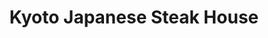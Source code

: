 ---
layout: place
title: "Kyoto Japanese Steak House"
permalink: /maryland/severna-park/kyoto-japanese-steak-house.html
stateAbbr: MD
stateName: Maryland
cityName: Severna Park
seo:
  name: "Kyoto Japanese Steak House"
  type: Restaurant
  links: null
description: "Looking for sushi in Severna Park, Maryland? Check out Kyoto Japanese Steak House for a delightful Japanese dining experience. Enjoy a variety of sushi and o..."
place_id: ChIJCaajaH_5t4kRDGYAv2QKIzg
photos:
  - name: >-
      places/ChIJCaajaH_5t4kRDGYAv2QKIzg/photos/AeeoHcKmvU1fiuvWBvPDyoukO0HDmzUL_cb0Um-RLCXan5JHDuAgJVg814J9ZPbwpoGbJ6sqwsCDzhjE86bFP1WvXncm4-aEuuWf3lBNnU1Tni6k12W51Sp0wVpWZIz0s-CZhYzRrw6f4eupRb5_BGzdC3Qomeq-cb9OJimAw7a32ddJp14i2nBeYLf_ZgsXT654mGiZxnIozI7-iR0TyL1i8PcZzQWKAlyELJ2si6rFCQxVemc4mglswWmxKIUrUEZp8_TtYe4R2GBO7Jli-RuCrnMPkNiA4qLiYtocLKO2ex45Fw
    widthPx: 4032
    heightPx: 1920
    authorAttributions:
      - displayName: Kyoto Japanese Steak House (Sushi)
        uri: https://maps.google.com/maps/contrib/105043295102596076624
        photoUri: >-
          https://lh3.googleusercontent.com/a/ACg8ocLqlofuL32U9GK1fKkMKKB6DKZyv87ChWkUCv5lXh1stHNlIw=s100-p-k-no-mo
    flagContentUri: >-
      https://www.google.com/local/imagery/report/?cb_client=maps_api_places.places_api&image_key=!1e10!2sAF1QipM5obnyUsQDHDIu7p50MZ63AkSz9jMJXtX0vPa1&hl=en-US
    googleMapsUri: >-
      https://www.google.com/maps/place//data=!3m4!1e2!3m2!1sAF1QipM5obnyUsQDHDIu7p50MZ63AkSz9jMJXtX0vPa1!2e10!4m2!3m1!1s0x89b7f97f68a3a609:0x38230a64bf00660c
  - name: >-
      places/ChIJCaajaH_5t4kRDGYAv2QKIzg/photos/AeeoHcI62vEr_SVU_WRWjU1ztJo1fJYoxyBZ-UHZ5FYEfeN_5NZUvl5qMpI-AqkWDyoIcHF8a9Dx9Qs56vwIBVRyaxctFlk_0GJKPpCwz7WkrP8W2mSrxfdTGcMOCG1qF28Yj2B5AsvZjzAeqHQXkTam28GHtfySjmuyFk8wv0siV8OR1UpwL2JIERdUest4502wMYztRbATUKxH4gCNbI1-00msJ6y8DhttCVFV5lI4dzJrXB2vDRtR-FtIUHDxMibp8HzcJVS4z3ahuHaWTYlCC0vSGI76FdWhmFomNr9r9r9Ayg
    widthPx: 4000
    heightPx: 1848
    authorAttributions:
      - displayName: Kyoto Japanese Steak House (Sushi)
        uri: https://maps.google.com/maps/contrib/105043295102596076624
        photoUri: >-
          https://lh3.googleusercontent.com/a/ACg8ocLqlofuL32U9GK1fKkMKKB6DKZyv87ChWkUCv5lXh1stHNlIw=s100-p-k-no-mo
    flagContentUri: >-
      https://www.google.com/local/imagery/report/?cb_client=maps_api_places.places_api&image_key=!1e10!2sAF1QipPG_1yVggPQKUnS7EkmAadVXU8ETiu1R3TSl-wx&hl=en-US
    googleMapsUri: >-
      https://www.google.com/maps/place//data=!3m4!1e2!3m2!1sAF1QipPG_1yVggPQKUnS7EkmAadVXU8ETiu1R3TSl-wx!2e10!4m2!3m1!1s0x89b7f97f68a3a609:0x38230a64bf00660c
  - name: >-
      places/ChIJCaajaH_5t4kRDGYAv2QKIzg/photos/AeeoHcIuLGjzRNbeJpM1GnEt1m3mnG_xH1VTy2lGDCH3Te-AcT8iwc0mBWnwhlQi2en97m87Gpzrft2gIGAdVw1N8jlg9dF-yA2bwcJTQD5hzYi6c-FwApCtsiFCHQM0E-YAfhiaStOUEu17BNOqQvbwEQ8802Oktq4X5omTw9VhB-dTr-TgQg09z_RlTjceHv4tGLlhwOf-t4p2dcAE4my275QND37czq85tWb67JHw_UNqpS4TfYUzM0dozp06kGbGg_eNauZ8Y0UrhL9xINxPd0Q22LuCW8wk6sF3ay-lMoogQQ
    widthPx: 2252
    heightPx: 4000
    authorAttributions:
      - displayName: Kyoto Japanese Steak House (Sushi)
        uri: https://maps.google.com/maps/contrib/105043295102596076624
        photoUri: >-
          https://lh3.googleusercontent.com/a/ACg8ocLqlofuL32U9GK1fKkMKKB6DKZyv87ChWkUCv5lXh1stHNlIw=s100-p-k-no-mo
    flagContentUri: >-
      https://www.google.com/local/imagery/report/?cb_client=maps_api_places.places_api&image_key=!1e10!2sAF1QipOoXdXIYADinOBPpGuucYYQs6NbesPSprt5QKJe&hl=en-US
    googleMapsUri: >-
      https://www.google.com/maps/place//data=!3m4!1e2!3m2!1sAF1QipOoXdXIYADinOBPpGuucYYQs6NbesPSprt5QKJe!2e10!4m2!3m1!1s0x89b7f97f68a3a609:0x38230a64bf00660c
  - name: >-
      places/ChIJCaajaH_5t4kRDGYAv2QKIzg/photos/AeeoHcJtTZVBRchoS3w5rFVxE6U-N67POSsnaAhmyc0RjqvwVKeUmS7lQrudElm2_TKSlp2Y_BUOH1VPZUIku7vCUdbqo_5OJl0DciiYoJy9pO0VQZEJNZc71b9VIy7R8bc_ZPxnDK6pgPyTxTiDM-OKAqndAQryxwtqhljmL-M8Olwk9fLcJBj5SnZMZnkJhs8ZjW247XZp9_h4SPaI_D-O50e_uuVLtYyndMHxB4_LmfzLUkIPtD7Zy8YJiHUpxZ3_OX9SZM25mYeUQGKjA6IGqu83WKM08gP4EnR1bHV2BHqtjg
    widthPx: 1470
    heightPx: 1954
    authorAttributions:
      - displayName: Kyoto Japanese Steak House (Sushi)
        uri: https://maps.google.com/maps/contrib/105043295102596076624
        photoUri: >-
          https://lh3.googleusercontent.com/a/ACg8ocLqlofuL32U9GK1fKkMKKB6DKZyv87ChWkUCv5lXh1stHNlIw=s100-p-k-no-mo
    flagContentUri: >-
      https://www.google.com/local/imagery/report/?cb_client=maps_api_places.places_api&image_key=!1e10!2sAF1QipOa0O7CDpWyZSCW2h8CGJlnt7JKqPll96gREQ3q&hl=en-US
    googleMapsUri: >-
      https://www.google.com/maps/place//data=!3m4!1e2!3m2!1sAF1QipOa0O7CDpWyZSCW2h8CGJlnt7JKqPll96gREQ3q!2e10!4m2!3m1!1s0x89b7f97f68a3a609:0x38230a64bf00660c
  - name: >-
      places/ChIJCaajaH_5t4kRDGYAv2QKIzg/photos/AeeoHcLKzkVY448CTiYOCNVhKiBEK_vi4Vrwsds_FcEQo3mgqzgtVUQhqfFD6X6uKaPl1M_kwjN2UFs76X7IFJS510-eVgJ-A-Q3No-oa_KjUCeJrCWa_ryl3pIKjHeyncUS1Gt2PVxiymUhmtu4uo-V91zanK5cpDAZq0ohKYYR5A9-Vg5mTeRRtlSjIhd03C2baAh7J6ZYqE8zcczqZRTKKaG9m1xZcxFpoXDlb-Z_oGSZa47diEDfdFWtpoVgokYNK1liw91BuFMGO0SwYijUezdFm-74RNgeiNnLyzMkRRk2lw
    widthPx: 2252
    heightPx: 4000
    authorAttributions:
      - displayName: Kyoto Japanese Steak House (Sushi)
        uri: https://maps.google.com/maps/contrib/105043295102596076624
        photoUri: >-
          https://lh3.googleusercontent.com/a/ACg8ocLqlofuL32U9GK1fKkMKKB6DKZyv87ChWkUCv5lXh1stHNlIw=s100-p-k-no-mo
    flagContentUri: >-
      https://www.google.com/local/imagery/report/?cb_client=maps_api_places.places_api&image_key=!1e10!2sAF1QipNe5R8Fi5t6b0iRORsLPWIMds8ePDaVBfi-vULr&hl=en-US
    googleMapsUri: >-
      https://www.google.com/maps/place//data=!3m4!1e2!3m2!1sAF1QipNe5R8Fi5t6b0iRORsLPWIMds8ePDaVBfi-vULr!2e10!4m2!3m1!1s0x89b7f97f68a3a609:0x38230a64bf00660c
  - name: >-
      places/ChIJCaajaH_5t4kRDGYAv2QKIzg/photos/AeeoHcJ3uxVF2vLZCgo-UJQ3U9sp8h1i_nAALsmZxkTyrS5B4Q0tm_2h1HRPh8iK-IfqzRiztBSgO1ALw1hT-lwM3WCPWsLfWvZG6DlKcnWOUOFAKStjv6RTG9Y9FPVmnKzeqTbQTXwkbL6uxSduIHBDxOgW3JOOhgK5IeS_oFi8Nw2UlHRH1a_0TvJk2UXoXVOFs9zuY5dNWSy9wcxTDmx04RXz0kAXiy7qKfnKUG8kOp8boFOIFNnCMDLtJGSz7crKJC2QQmtry0ZeR7I1ChyNj0iXsUUaZY1EZUiLSYRGiQINJS5fM08vHY6m9NZ00micwYczgaDMldR8Hx1_-MoOlxXl-oZ17cQAowcTMwLCR-r2yEqYX6Terp6mqiXfwlGF2zguD2NEpKtKuqdiC0rr24DEBS_x9OZs5qDXoZPaxZFXkw
    widthPx: 3600
    heightPx: 4800
    authorAttributions:
      - displayName: Christyn Locke
        uri: https://maps.google.com/maps/contrib/116066019502314875906
        photoUri: >-
          https://lh3.googleusercontent.com/a/ACg8ocK5Xd8YdrRim5urRa1H8ovXOMTDgjyKLAIgA1yo9JK8wVkAuA=s100-p-k-no-mo
    flagContentUri: >-
      https://www.google.com/local/imagery/report/?cb_client=maps_api_places.places_api&image_key=!1e10!2sCIHM0ogKEICAgICzjo77bA&hl=en-US
    googleMapsUri: >-
      https://www.google.com/maps/place//data=!3m4!1e2!3m2!1sCIHM0ogKEICAgICzjo77bA!2e10!4m2!3m1!1s0x89b7f97f68a3a609:0x38230a64bf00660c
  - name: >-
      places/ChIJCaajaH_5t4kRDGYAv2QKIzg/photos/AeeoHcLmkleXZM4XYZqXOq_zWz6VBJ79p1f11g_ssO09F-0WR5_DxOwzNlY69rcPgPx66tsQQjIEMZlMGSmHnbPhRyHf4xd_2xgkM_Yt9odLIv0LooXvjLwCYKtEZM7O8Q-HFQGoTmmrUmqfKPz_EAJcV2ovPzDqDhyhRx_SsHqP2EUX2G5I0JHUYcgcTwKDiy8hcCCvYzseVxfZN6UmD_8QGZt4VTZnuvCHNss3aKCxMDWG6WjDEB3bCZcwfvSbxmVRU8_Ghxte7l2ERHQuo4dsBmXIG7A8AyPTzpfukTSSJqHJc_Wnse1KheWbgxRgZBFMK6pEDCsNvHbJeoZIPo9bA-7A3NmVAPhDXe4pj7C0vwB27BrDRsT572uGoaFwcwpDeGTNEnmohAusCoWtgP-nE-KpQgKrKg6C8IY-ifPLV6E
    widthPx: 4032
    heightPx: 3024
    authorAttributions:
      - displayName: S. Hari
        uri: https://maps.google.com/maps/contrib/105344429195221087952
        photoUri: >-
          https://lh3.googleusercontent.com/a-/ALV-UjUxD-SiJ4cbxT9WuGsVZ_fgzpfYBzUzPWlmP4C0r2warn33wO3V=s100-p-k-no-mo
    flagContentUri: >-
      https://www.google.com/local/imagery/report/?cb_client=maps_api_places.places_api&image_key=!1e10!2sCIHM0ogKEICAgID-_Pa3DA&hl=en-US
    googleMapsUri: >-
      https://www.google.com/maps/place//data=!3m4!1e2!3m2!1sCIHM0ogKEICAgID-_Pa3DA!2e10!4m2!3m1!1s0x89b7f97f68a3a609:0x38230a64bf00660c
  - name: >-
      places/ChIJCaajaH_5t4kRDGYAv2QKIzg/photos/AeeoHcLpmG5E8RUP39z7ICGhn8Wga_9Rvu6LVNyyhkXjdyhJ-67jkmiZ5CBYHYUJpKUSluehT_74xGLqX32skiIrNRwnn0aqD3WpiI0V-51poXphdGR4tFLkrgW5PoD6LYZvx-_u8kUzVy-UPUgBntE6dQLc2kO0FIaQeZvNumhXD0HjauDlEOyGZaeqixIAGY3TIVoJ7MKUI_wUg8ffIhP0S68KMzm5Q24bbXQvnJYrgO_wsRPxAfJS7MRlRcwMUMac5eW0qHp9tNXtQ_meAPLP-YXWk9JOZiJ77JUwFStPpyHJsgRm036Jm_s0ZtDQqpxDmV_tba5S4sdio0zhPsuWs1HMLBr4_0R3DAgms8GL0JDtY4ZDmP6DLng0Bi2aUqC3cKxvOaqu17VvE90eas8ZzXa_Tmum2eNh6EuOb2UfiHKfbg
    widthPx: 3024
    heightPx: 4032
    authorAttributions:
      - displayName: steven latchaw
        uri: https://maps.google.com/maps/contrib/112722796070173797875
        photoUri: >-
          https://lh3.googleusercontent.com/a-/ALV-UjXfAJck584AVQTwQ6SvS-zPYbFRJhpEO6uwuCfmK0983C9-KI_d=s100-p-k-no-mo
    flagContentUri: >-
      https://www.google.com/local/imagery/report/?cb_client=maps_api_places.places_api&image_key=!1e10!2sCIHM0ogKEICAgICG74yNNA&hl=en-US
    googleMapsUri: >-
      https://www.google.com/maps/place//data=!3m4!1e2!3m2!1sCIHM0ogKEICAgICG74yNNA!2e10!4m2!3m1!1s0x89b7f97f68a3a609:0x38230a64bf00660c
  - name: >-
      places/ChIJCaajaH_5t4kRDGYAv2QKIzg/photos/AeeoHcLEMjOdyfPPsSydTGBAes7ycsqKa-rkS_xlogS-5TrTZn_z26PWBuCFQaSvAv9FrELHkKKSmL5mT5Wc7hrU9JwWW4caI7FHJm7cLCq7CU-euXekw3R91UUqxseAOUMjSuA3g8eDJ2p2lXfCMmxAOv4dFRkpYyTcNPNv1zQPXqhQNRLqt2Vz6pFk44GPvcNxmhQnZkChb3d2EyBCrszJAkEYgjQPbjbFiHfvE5p9a8e2EeT_DexpbhKf3fnwa8k_JgdPqUuUYIsTBgbS4M6Z1z2mcl1jyoPFnM1IE7mtidyerQ
    widthPx: 1836
    heightPx: 3686
    authorAttributions:
      - displayName: Kyoto Japanese Steak House (Sushi)
        uri: https://maps.google.com/maps/contrib/105043295102596076624
        photoUri: >-
          https://lh3.googleusercontent.com/a/ACg8ocLqlofuL32U9GK1fKkMKKB6DKZyv87ChWkUCv5lXh1stHNlIw=s100-p-k-no-mo
    flagContentUri: >-
      https://www.google.com/local/imagery/report/?cb_client=maps_api_places.places_api&image_key=!1e10!2sAF1QipM8iefRyKz9PH_k7TpBJwkBs23a7BRsuhDGkfYd&hl=en-US
    googleMapsUri: >-
      https://www.google.com/maps/place//data=!3m4!1e2!3m2!1sAF1QipM8iefRyKz9PH_k7TpBJwkBs23a7BRsuhDGkfYd!2e10!4m2!3m1!1s0x89b7f97f68a3a609:0x38230a64bf00660c
  - name: >-
      places/ChIJCaajaH_5t4kRDGYAv2QKIzg/photos/AeeoHcIL3MPJ-TQMTBYogpp4x28GwzV1j9b4sGHDpDRCYMU8yS0UT2rtSz3dj1YhcvKtP7Qm2Uxxlchi8Fq95K1qV7QlmNqzHCTb0i0Dt_sJMmDFStEYTn5-3Tea8Bf7fJeV6LbpA8Bw-x0I_TEQiVJrtlM1ntSugycBlHLW2_Lz4qj47d_lHV380bpFiTsNFfW5BfBIIiRyeGr4SuIiHBpKP9OjVFSehdcru0KFtr2EX1Jv5MS3UTTqevjbonrH_TwCt_U-1AzK-CbaYGRIE0WWpxsv52k__AxluHphDdWmv4HwfptQu1_985Z52z5wDNMJfndq1okmGatdH15SIfr9I-4H3-CCixUJr1xKDUVgEArCh3CNyFYDoBnVATCXFjHOxA5dNIje3GD9EHFXeJYTvIR56qn3xIwxgRM2Y8NIvooMVw
    widthPx: 3120
    heightPx: 4160
    authorAttributions:
      - displayName: Bari Caribardi
        uri: https://maps.google.com/maps/contrib/109553754299867561730
        photoUri: >-
          https://lh3.googleusercontent.com/a/ACg8ocLikZ4bxhVagJiLQyc0INBjwWnFlc0fGvq6lCu0A5wTOSj2PA=s100-p-k-no-mo
    flagContentUri: >-
      https://www.google.com/local/imagery/report/?cb_client=maps_api_places.places_api&image_key=!1e10!2sCIHM0ogKEICAgICs1cffQw&hl=en-US
    googleMapsUri: >-
      https://www.google.com/maps/place//data=!3m4!1e2!3m2!1sCIHM0ogKEICAgICs1cffQw!2e10!4m2!3m1!1s0x89b7f97f68a3a609:0x38230a64bf00660c
address: 568 Unit C Ritchie Hwy, Severna Park, MD 21146, USA
street: 568 Unit C Ritchie Hwy
city: Severna Park
state: MD
zip: '21146'
country: USA
neighborhood: null
latitude: '39.075648'
longitude: '-76.546155'
accessibility_options:
  wheelchairAccessibleParking: true
  wheelchairAccessibleEntrance: true
  wheelchairAccessibleRestroom: true
  wheelchairAccessibleSeating: true
business_status: OPERATIONAL
name: Kyoto Japanese Steak House
google_maps_links:
  directionsUri: >-
    https://www.google.com/maps/dir//''/data=!4m7!4m6!1m1!4e2!1m2!1m1!1s0x89b7f97f68a3a609:0x38230a64bf00660c!3e0
  placeUri: https://maps.google.com/?cid=4045088318126319116
  writeAReviewUri: >-
    https://www.google.com/maps/place//data=!4m3!3m2!1s0x89b7f97f68a3a609:0x38230a64bf00660c!12e1
  reviewsUri: >-
    https://www.google.com/maps/place//data=!4m4!3m3!1s0x89b7f97f68a3a609:0x38230a64bf00660c!9m1!1b1
  photosUri: >-
    https://www.google.com/maps/place//data=!4m3!3m2!1s0x89b7f97f68a3a609:0x38230a64bf00660c!10e5
primary_type: Japanese Restaurant
opening_hours:
  regular: null
  current: null
secondary_opening_hours:
  regular:
    weekdayDescriptions: null
    type: null
  current:
    weekdayDescriptions: null
    type: null
phone: null
price_level: null
price_range: null
rating: null
rating_count: 0
website: null
reviews: null
parking_options: null
payment_options: null
allow_dogs: null
curbside_pickup: null
delivery: null
dine_in: null
good_for_children: null
good_for_groups: null
good_for_sports: null
live_music: null
menu_for_children: null
outdoor_seating: null
reservable: null
restroom: null
serves_beer: null
serves_breakfast: null
serves_brunch: null
serves_cocktails: null
serves_coffee: null
serves_dinner: null
serves_dessert: null
serves_lunch: null
serves_vegetarian_food: null
serves_wine: null
takeout: null
summary: null

---